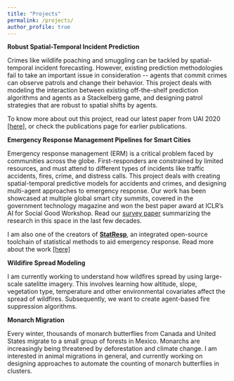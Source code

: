 ```yaml
---
title: "Projects"
permalink: /projects/
author_profile: true
---
```


<b>Robust Spatial-Temporal Incident Prediction</b> <br> 

Crimes like wildlife poaching and smuggling can be tackled by spatial-temporal incident forecasting. However, existing prediction methodologies fail to take an important issue in consideration -- agents that commit crimes can observe patrols and change their behavior. This project deals with modeling the interaction between existing off-the-shelf prediction algorithms and agents as a Stackelberg game, and designing patrol strategies that are robust to spatial shifts by agents. 

To know more about out this project, read our latest paper from UAI 2020 [[here]](https://ayanmukhopadhyay.github.io/files/UAI_full.pdf), or check the publications page for earlier publications.


<b>Emergency Response Management Pipelines for Smart Cities</b> <br> 

Emergency response management (ERM) is a critical problem faced by communities across the globe. First-responders are constrained by limited resources, and must attend to different types of incidents like traffic accidents, fires, crime, and distress calls. This project deals with creating spatial-temporal predictive models for accidents and crimes, and designing multi-agent approaches to emergency response. Our work has been showcased at multiple global smart city summits, covered in the government technology magazine and won the best paper award at ICLR’s AI for Social Good Workshop. Read our [survey paper](https://arxiv.org/abs/2006.04200) summarizing the research in this space in the last few decades.

I am also one of the creators of [<b>StatResp</b>](https://statresp.ai/), an integrated open-source toolchain of statistical methods to aid emergency response. Read more about the work [[here]](https://ayanmukhopadhyay.github.io/files/aisg_iclr19.pdf)


<b>Wildifire Spread Modeling</b> <br> 

I am currently working to understand how wildfires spread by using large-scale satelitte imagery. This involves learning how altitude, slope, vegetation type, temperature and other environmental covariates affect the spread of wildfires. Subsequently, we want to create agent-based fire suppression algorithms.


<b>Monarch Migration</b> <br> 

Every winter, thousands of monarch butterflies from Canada and United States migrate to a small group of forests in Mexico. Monarchs are increasingly being threatened by deforestation and climate change. I am interested in animal migrations in general, and currently working on designing approaches to automate the counting of monarch butterflies in clusters. 

